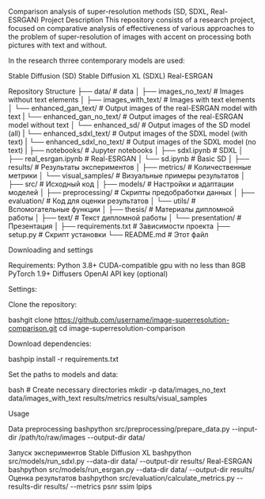 Comparison analysis of super-resolution methods (SD, SDXL, Real-ESRGAN)
Project Description
This repository consists of a research project, focused on comparative analysis of effectiveness of various approaches to the problem of super-resolution of images with accent on processing both pictures with text and without. 

In the research thrree contemporary models are used:

Stable Diffusion (SD)
Stable Diffusion XL (SDXL)
Real-ESRGAN

Repository Structure
├── data/                      # data
│   ├── images_no_text/        # Images without text elements 
│   ├── images_with_text/      # Images with text elements
│   └── enhanced_gan_text/     # Output images of the real-ESRGAN model with text
|   └── enhanced_gan_no_text/  # Output images of the real-ESRGAN model without text
│   └── enhanced_sd/           # Output images of the SD model (all)
|   └── enhanced_sdxl_text/      # Output images of the SDXL model (with text)
|   └── enhanced_sdxl_no_text/   # Output images of the SDXL model (no text)
|
├── notebooks/                # Jupyter notebooks
│   ├── sdxl.ipynb            # SDXL
│   ├── real_esrgan.ipynb     # Real-ESRGAN
│   └── sd.ipynb              # Basic SD
│
├── results/                   # Результаты экспериментов
│   ├── metrics/               # Количественные метрики
│   └── visual_samples/        # Визуальные примеры результатов
│
├── src/                       # Исходный код
│   ├── models/                # Настройки и адаптации моделей
│   ├── preprocessing/         # Скрипты предобработки данных
│   ├── evaluation/            # Код для оценки результатов
│   └── utils/                 # Вспомогательные функции
│
├── thesis/                    # Материалы дипломной работы
│   ├── text/                  # Текст дипломной работы
│   └── presentation/          # Презентация
│
├── requirements.txt           # Зависимости проекта
├── setup.py                   # Скрипт установки
└── README.md                  # Этот файл

Downloading and settings

Requirements:
Python 3.8+
CUDA-compatible gpu with no less than 8GB
PyTorch 1.9+
Diffusers
OpenAI API key (optional)

Settings:

Clone the repository:

bashgit clone https://github.com/username/image-superresolution-comparison.git
cd image-superresolution-comparison

Download dependencies:

bashpip install -r requirements.txt

Set the paths to models and data:

bash # Create necessary directories
mkdir -p data/images_no_text data/images_with_text results/metrics results/visual_samples

Usage

Data preprocessing
bashpython src/preprocessing/prepare_data.py --input-dir /path/to/raw/images --output-dir data/

Запуск экспериментов
Stable Diffusion XL
bashpython src/models/run_sdxl.py --data-dir data/ --output-dir results/
Real-ESRGAN
bashpython src/models/run_esrgan.py --data-dir data/ --output-dir results/
Оценка результатов
bashpython src/evaluation/calculate_metrics.py --results-dir results/ --metrics psnr ssim lpips

